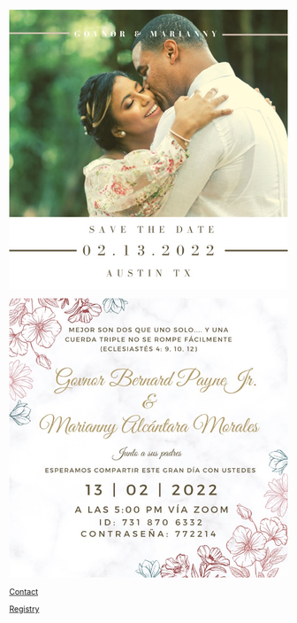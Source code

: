 
![image](images/2.jpeg)

![image](images/3.jpeg)

[Contact](mailto:govnorpayne@gmail.com)

[Registry](https://www.amazon.com/wedding/share/GovnorandMarianny)



